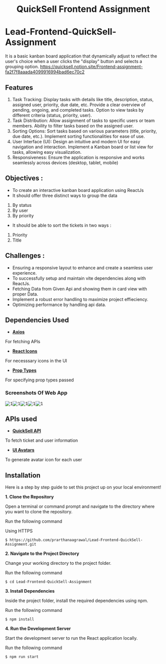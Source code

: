 <h1 align="center">QuickSell Frontend Assignment</h1>

# Lead-Frontend-QuickSell-Assignment
It is a basic kanban board application that dynamically adjust to reflect the user's choice when a user clicks the "display" button and selects a grouping option.
https://quicksell.notion.site/Frontend-assignment-fa2f7f8aaada4099916994bad6ec70c2

## Features
1. Task Tracking:
Display tasks with details like title, description, status, assigned user, priority, due date, etc.
Provide a clear overview of pending, ongoing, and completed tasks.
Option to view tasks by different criteria (status, priority, user).
2. Task Distribution:
Allow assignment of tasks to specific users or team members.
Ability to filter tasks based on the assigned user.
3. Sorting Options:
Sort tasks based on various parameters (title, priority, due date, etc.).
Implement sorting functionalities for ease of use.
4. User Interface (UI):
Design an intuitive and modern UI for easy navigation and interaction.
Implement a Kanban board or list view for tasks, allowing easy visualization.
5. Responsiveness:
Ensure the application is responsive and works seamlessly across devices (desktop, tablet, mobile)

## Objectives :
- To create an interactive kanban board application using ReactJs
- It should offer three distinct ways to group the data
1. By status
2. By user 
3. By priority

- It should be able to sort the tickets in two ways :
1. Priority
2. Title

## Challenges : 
- Ensuring a responsive layout to enhance and create a seamless user experience.
- To successfully setup and maintain vite dependencies along with ReactJs.
- Fetching Data from Given Api and showing them in card view with proper Data.
- Implement a robust error handling to maximize project effieciency.
- Optimizing performance by handling api data.

## Dependencies Used
 - **[Axios](https://www.npmjs.com/package/axios)**

 For fetching APIs

 - **[React Icons](https://www.npmjs.com/package/react-icons)**

 For necesssary icons in the UI

 - **[Prop Types](https://www.npmjs.com/package/prop-types)**

 For specifying prop types passed

 ### Screenshots Of Web App
 <!-- <pre>
<img src="./images/1.png" alt="1" width="1773" height="838" /> <img src="./images/2.png" alt="1" width="1596" height="838" /> <img src="./images/3.png" alt="1" width="1603" height="824" /> <img src="./images/4.png" alt="1" width="1795" height="837" /> <img src="./images/5.png" alt="1" width="1920" height="641" /> 
</pre>   -->

 <pre>
<img src="./img/1.png" alt="1"  /><img src="./img/2.png" alt="1"  /><img src="./img/3.png" alt="1"  /><img src="./img/4.png" alt="1"  /><img src="./img/5.png" alt="1"  />
</pre>


 ## APIs used

 - **[QuickSell API](https://api.quicksell.co/v1/internal/frontend-assignment)**

To fetch ticket and user information

 - **[UI Avatars](https://ui-avatars.com)**

 To generate avatar icon for each user
  
## Installation

Here is a step by step guide to set this project up on your local environment!

**1. Clone the Repository**

Open a terminal or command prompt and navigate to the directory where you want to clone the repository. 

Run the following command

Using HTTPS

    $ https://github.com/prarthanaagrawal/Lead-Frontend-QuickSell-Assignment.git


**2. Navigate to the Project Directory**

Change your working directory to the project folder. 

Run the following command

    $ cd Lead-Frontend-QuickSell-Assignment

**3. Install Dependencies**

Inside the project folder, install the required dependencies using npm. 

Run the following command

    $ npm install

**4. Run the Development Server**

Start the development server to run the React application locally. 

Run the following command

    $ npm run start
